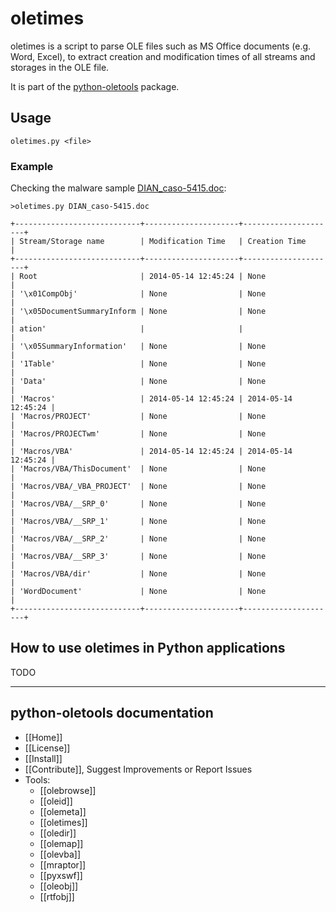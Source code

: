 oletimes
========

oletimes is a script to parse OLE files such as MS Office documents (e.g. Word,
Excel), to extract creation and modification times of all streams and storages
in the OLE file.

It is part of the [python-oletools](http://www.decalage.info/python/oletools) package.

## Usage

```text
oletimes.py <file>
```

### Example

Checking the malware sample [DIAN_caso-5415.doc](https://malwr.com/analysis/M2I4YWRhM2IwY2QwNDljN2E3ZWFjYTg3ODk4NmZhYmE/):

```text
>oletimes.py DIAN_caso-5415.doc

+----------------------------+---------------------+---------------------+
| Stream/Storage name        | Modification Time   | Creation Time       |
+----------------------------+---------------------+---------------------+
| Root                       | 2014-05-14 12:45:24 | None                |
| '\x01CompObj'              | None                | None                |
| '\x05DocumentSummaryInform | None                | None                |
| ation'                     |                     |                     |
| '\x05SummaryInformation'   | None                | None                |
| '1Table'                   | None                | None                |
| 'Data'                     | None                | None                |
| 'Macros'                   | 2014-05-14 12:45:24 | 2014-05-14 12:45:24 |
| 'Macros/PROJECT'           | None                | None                |
| 'Macros/PROJECTwm'         | None                | None                |
| 'Macros/VBA'               | 2014-05-14 12:45:24 | 2014-05-14 12:45:24 |
| 'Macros/VBA/ThisDocument'  | None                | None                |
| 'Macros/VBA/_VBA_PROJECT'  | None                | None                |
| 'Macros/VBA/__SRP_0'       | None                | None                |
| 'Macros/VBA/__SRP_1'       | None                | None                |
| 'Macros/VBA/__SRP_2'       | None                | None                |
| 'Macros/VBA/__SRP_3'       | None                | None                |
| 'Macros/VBA/dir'           | None                | None                |
| 'WordDocument'             | None                | None                |
+----------------------------+---------------------+---------------------+
```

## How to use oletimes in Python applications	

TODO

--------------------------------------------------------------------------

python-oletools documentation
-----------------------------

- [[Home]]
- [[License]]
- [[Install]]
- [[Contribute]], Suggest Improvements or Report Issues
- Tools:
	- [[olebrowse]]
	- [[oleid]]
	- [[olemeta]]
	- [[oletimes]]
	- [[oledir]]
	- [[olemap]]
	- [[olevba]]
	- [[mraptor]]
	- [[pyxswf]]
	- [[oleobj]]
	- [[rtfobj]]
